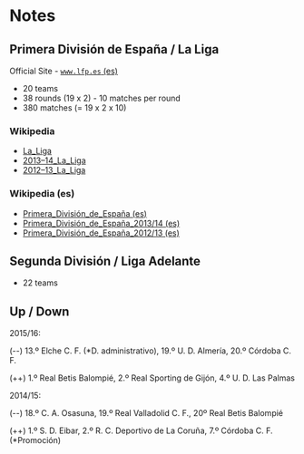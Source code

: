 # Notes


##  Primera División de España / La Liga

Official Site - [`www.lfp.es` (es)](http://www.lfp.es)

- 20 teams
- 38 rounds (19 x 2) - 10 matches per round
- 380 matches (= 19 x 2 x 10)


### Wikipedia

- [La_Liga](http://en.wikipedia.org/wiki/La_Liga)
- [2013–14_La_Liga](http://en.wikipedia.org/wiki/2013–14_La_Liga)
- [2012–13_La_Liga](http://en.wikipedia.org/wiki/2012–13_La_Liga)

### Wikipedia (es)

- [Primera_División_de_España (es)](http://es.wikipedia.org/wiki/Primera_División_de_España)
- [Primera_División_de_España_2013/14 (es)](http://es.wikipedia.org/wiki/Primera_División_de_España_2013/14)
- [Primera_División_de_España_2012/13 (es)](http://es.wikipedia.org/wiki/Primera_División_de_España_2012/13)


##  Segunda División / Liga Adelante

- 22 teams


## Up / Down

2015/16:

(--)  13.º Elche C. F. (*D. administrativo), 19.º U. D. Almería, 20.º Córdoba C. F.

(++)  1.º Real Betis Balompié, 2.º Real Sporting de Gijón, 4.º U. D. Las Palmas

2014/15:

(--)  18.º C. A. Osasuna, 19.º Real Valladolid C. F., 20º Real Betis Balompié

(++)  1.º S. D. Eibar, 2.º R. C. Deportivo de La Coruña, 7.º Córdoba C. F. (*Promoción)
